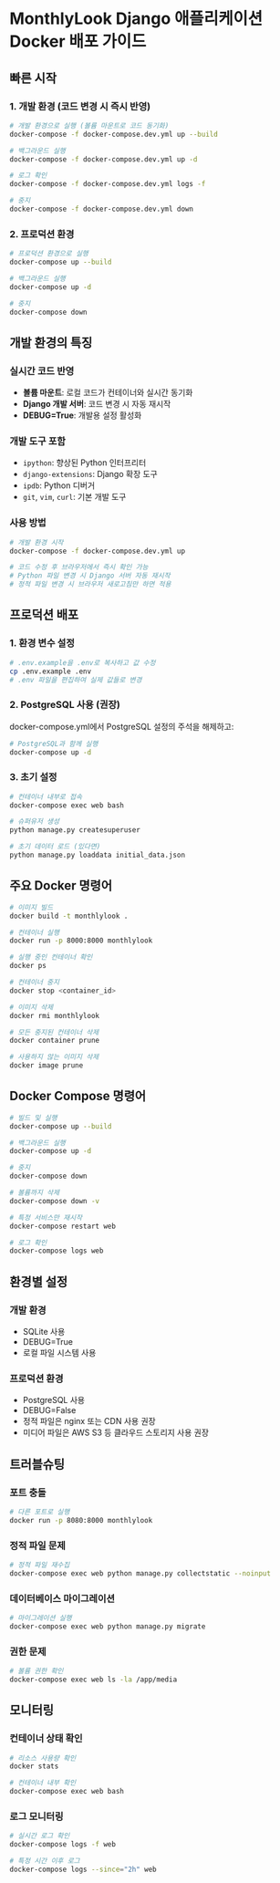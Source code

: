 # MonthlyLook Django 애플리케이션 Docker 배포 가이드

## 빠른 시작

### 1. 개발 환경 (코드 변경 시 즉시 반영)

```bash
# 개발 환경으로 실행 (볼륨 마운트로 코드 동기화)
docker-compose -f docker-compose.dev.yml up --build

# 백그라운드 실행
docker-compose -f docker-compose.dev.yml up -d

# 로그 확인
docker-compose -f docker-compose.dev.yml logs -f

# 중지
docker-compose -f docker-compose.dev.yml down
```

### 2. 프로덕션 환경

```bash
# 프로덕션 환경으로 실행
docker-compose up --build

# 백그라운드 실행
docker-compose up -d

# 중지
docker-compose down
```

## 개발 환경의 특징

### 실시간 코드 반영
- **볼륨 마운트**: 로컬 코드가 컨테이너와 실시간 동기화
- **Django 개발 서버**: 코드 변경 시 자동 재시작
- **DEBUG=True**: 개발용 설정 활성화

### 개발 도구 포함
- `ipython`: 향상된 Python 인터프리터
- `django-extensions`: Django 확장 도구
- `ipdb`: Python 디버거
- `git`, `vim`, `curl`: 기본 개발 도구

### 사용 방법
```bash
# 개발 환경 시작
docker-compose -f docker-compose.dev.yml up

# 코드 수정 후 브라우저에서 즉시 확인 가능
# Python 파일 변경 시 Django 서버 자동 재시작
# 정적 파일 변경 시 브라우저 새로고침만 하면 적용
```

## 프로덕션 배포

### 1. 환경 변수 설정

```bash
# .env.example을 .env로 복사하고 값 수정
cp .env.example .env
# .env 파일을 편집하여 실제 값들로 변경
```

### 2. PostgreSQL 사용 (권장)

docker-compose.yml에서 PostgreSQL 설정의 주석을 해제하고:

```bash
# PostgreSQL과 함께 실행
docker-compose up -d
```

### 3. 초기 설정

```bash
# 컨테이너 내부로 접속
docker-compose exec web bash

# 슈퍼유저 생성
python manage.py createsuperuser

# 초기 데이터 로드 (있다면)
python manage.py loaddata initial_data.json
```

## 주요 Docker 명령어

```bash
# 이미지 빌드
docker build -t monthlylook .

# 컨테이너 실행
docker run -p 8000:8000 monthlylook

# 실행 중인 컨테이너 확인
docker ps

# 컨테이너 중지
docker stop <container_id>

# 이미지 삭제
docker rmi monthlylook

# 모든 중지된 컨테이너 삭제
docker container prune

# 사용하지 않는 이미지 삭제
docker image prune
```

## Docker Compose 명령어

```bash
# 빌드 및 실행
docker-compose up --build

# 백그라운드 실행
docker-compose up -d

# 중지
docker-compose down

# 볼륨까지 삭제
docker-compose down -v

# 특정 서비스만 재시작
docker-compose restart web

# 로그 확인
docker-compose logs web
```

## 환경별 설정

### 개발 환경
- SQLite 사용
- DEBUG=True
- 로컬 파일 시스템 사용

### 프로덕션 환경
- PostgreSQL 사용
- DEBUG=False
- 정적 파일은 nginx 또는 CDN 사용 권장
- 미디어 파일은 AWS S3 등 클라우드 스토리지 사용 권장

## 트러블슈팅

### 포트 충돌
```bash
# 다른 포트로 실행
docker run -p 8080:8000 monthlylook
```

### 정적 파일 문제
```bash
# 정적 파일 재수집
docker-compose exec web python manage.py collectstatic --noinput
```

### 데이터베이스 마이그레이션
```bash
# 마이그레이션 실행
docker-compose exec web python manage.py migrate
```

### 권한 문제
```bash
# 볼륨 권한 확인
docker-compose exec web ls -la /app/media
```

## 모니터링

### 컨테이너 상태 확인
```bash
# 리소스 사용량 확인
docker stats

# 컨테이너 내부 확인
docker-compose exec web bash
```

### 로그 모니터링
```bash
# 실시간 로그 확인
docker-compose logs -f web

# 특정 시간 이후 로그
docker-compose logs --since="2h" web
```
